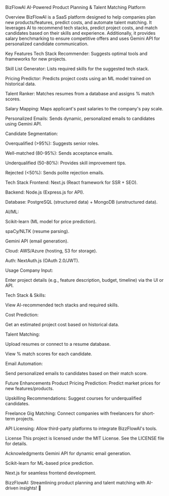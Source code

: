 BizFlowAI
AI-Powered Product Planning & Talent Matching Platform

Overview
BizFlowAI is a SaaS platform designed to help companies plan new products/features, predict costs, and automate talent matching. It leverages AI to recommend tech stacks, predict project costs, and match candidates based on their skills and experience. Additionally, it provides salary benchmarking to ensure competitive offers and uses Gemini API for personalized candidate communication.

Key Features
Tech Stack Recommender: Suggests optimal tools and frameworks for new projects.

Skill List Generator: Lists required skills for the suggested tech stack.

Pricing Predictor: Predicts project costs using an ML model trained on historical data.

Talent Ranker: Matches resumes from a database and assigns % match scores.

Salary Mapping: Maps applicant's past salaries to the company's pay scale.

Personalized Emails: Sends dynamic, personalized emails to candidates using Gemini API.

Candidate Segmentation:

Overqualified (>95%): Suggests senior roles.

Well-matched (80-95%): Sends acceptance emails.

Underqualified (50-80%): Provides skill improvement tips.

Rejected (<50%): Sends polite rejection emails.

Tech Stack
Frontend: Next.js (React framework for SSR + SEO).

Backend: Node.js (Express.js for API).

Database: PostgreSQL (structured data) + MongoDB (unstructured data).

AI/ML:

Scikit-learn (ML model for price prediction).

spaCy/NLTK (resume parsing).

Gemini API (email generation).

Cloud: AWS/Azure (hosting, S3 for storage).

Auth: NextAuth.js (OAuth 2.0/JWT).

Usage
Company Input:

Enter project details (e.g., feature description, budget, timeline) via the UI or API.

Tech Stack & Skills:

View AI-recommended tech stacks and required skills.

Cost Prediction:

Get an estimated project cost based on historical data.

Talent Matching:

Upload resumes or connect to a resume database.

View % match scores for each candidate.

Email Automation:

Send personalized emails to candidates based on their match score.

Future Enhancements
Product Pricing Prediction: Predict market prices for new features/products.

Upskilling Recommendations: Suggest courses for underqualified candidates.

Freelance Gig Matching: Connect companies with freelancers for short-term projects.

API Licensing: Allow third-party platforms to integrate BizzFlowAI's tools.

License
This project is licensed under the MIT License. See the LICENSE file for details.

Acknowledgments
Gemini API for dynamic email generation.

Scikit-learn for ML-based price prediction.

Next.js for seamless frontend development.

BizzFlowAI: Streamlining product planning and talent matching with AI-driven insights! 🚀
